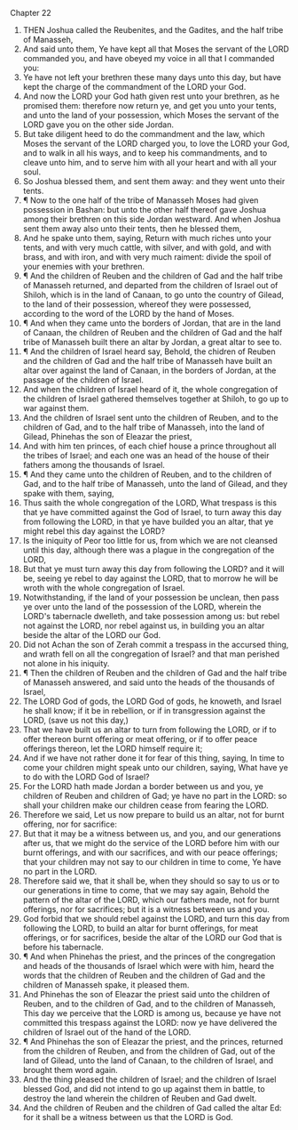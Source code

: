 

Chapter 22

1. THEN Joshua called the Reubenites, and the Gadites, and the half tribe of Manasseh,
2. And said unto them, Ye have kept all that Moses the servant of the LORD commanded you, and have obeyed my voice in all that I commanded you:
3. Ye have not left your brethren these many days unto this day, but have kept the charge of the commandment of the LORD your God.
4. And now the LORD your God hath given rest unto your brethren, as he promised them: therefore now return ye, and get you unto your tents, and unto the land of your possession, which Moses the servant of the LORD gave you on the other side Jordan.
5. But take diligent heed to do the commandment and the law, which Moses the servant of the LORD charged you, to love the LORD your God, and to walk in all his ways, and to keep his commandments, and to cleave unto him, and to serve him with all your heart and with all your soul.
6. So Joshua blessed them, and sent them away: and they went unto their tents.
7. ¶ Now to the one half of the tribe of Manasseh Moses had given possession in Bashan: but unto the other half thereof gave Joshua among their brethren on this side Jordan westward.  And when Joshua sent them away also unto their tents, then he blessed them,
8. And he spake unto them, saying, Return with much riches unto your tents, and with very much cattle, with silver, and with gold, and with brass, and with iron, and with very much raiment: divide the spoil of your enemies with your brethren.
9. ¶ And the children of Reuben and the children of Gad and the half tribe of Manasseh returned, and departed from the children of Israel out of Shiloh, which is in the land of Canaan, to go unto the country of Gilead, to the land of their possession, whereof they were possessed, according to the word of the LORD by the hand of Moses.
10. ¶ And when they came unto the borders of Jordan, that are in the land of Canaan, the children of Reuben and the children of Gad and the half tribe of Manasseh built there an altar by Jordan, a great altar to see to.
11. ¶ And the children of Israel heard say, Behold, the chidren of Reuben and the children of Gad and the half tribe of Manasseh have built an altar over against the land of Canaan, in the borders of Jordan, at the passage of the children of Israel.
12. And when the children of Israel heard of it, the whole congregation of the children of Israel gathered themselves together at Shiloh, to go up to war against them.
13. And the children of Israel sent unto the children of Reuben, and to the children of Gad, and to the half tribe of Manasseh, into the land of Gilead, Phinehas the son of Eleazar the priest,
14. And with him ten princes, of each chief house a prince throughout all the tribes of Israel; and each one was an head of the house of their fathers among the thousands of Israel.
15. ¶ And they came unto the children of Reuben, and to the children of Gad, and to the half tribe of Manasseh, unto the land of Gilead, and they spake with them, saying,
16. Thus saith the whole congregation of the LORD, What trespass is this that ye have committed against the God of Israel, to turn away this day from following the LORD, in that ye have builded you an altar, that ye might rebel this day against the LORD?
17. Is the iniquity of Peor too little for us, from which we are not cleansed until this day, although there was a plague in the congregation of the LORD,
18. But that ye must turn away this day from following the LORD? and it will be, seeing ye rebel to day against the LORD, that to morrow he will be wroth with the whole congregation of Israel.
19. Notwithstanding, if the land of your possession be unclean, then pass ye over unto the land of the possession of the LORD, wherein the LORD's tabernacle dwelleth, and take possession among us: but rebel not against the LORD, nor rebel against us, in building you an altar beside the altar of the LORD our God.
20. Did not Achan the son of Zerah commit a trespass in the accursed thing, and wrath fell on all the congregation of Israel? and that man perished not alone in his iniquity.
21. ¶ Then the children of Reuben and the children of Gad and the half tribe of Manasseh answered, and said unto the heads of the thousands of Israel,
22. The LORD God of gods, the LORD God of gods, he knoweth, and Israel he shall know; if it be in rebellion, or if in transgression against the LORD, (save us not this day,)
23. That we have built us an altar to turn from following the LORD, or if to offer thereon burnt offering or meat offering, or if to offer peace offerings thereon, let the LORD himself require it;
24. And if we have not rather done it for fear of this thing, saying, In time to come your children might speak unto our children, saying, What have ye to do with the LORD God of Israel?
25. For the LORD hath made Jordan a border between us and you, ye children of Reuben and children of Gad; ye have no part in the LORD: so shall your children make our children cease from fearing the LORD.
26. Therefore we said, Let us now prepare to build us an altar, not for burnt offering, nor for sacrifice:
27. But that it may be a witness between us, and you, and our generations after us, that we might do the service of the LORD before him with our burnt offerings, and with our sacrifices, and with our peace offerings; that your children may not say to our children in time to come, Ye have no part in the LORD.
28. Therefore said we, that it shall be, when they should so say to us or to our generations in time to come, that we may say again, Behold the pattern of the altar of the LORD, which our fathers made, not for burnt offerings, nor for sacrifices; but it is a witness between us and you.
29. God forbid that we should rebel against the LORD, and turn this day from following the LORD, to build an altar for burnt offerings, for meat offerings, or for sacrifices, beside the altar of the LORD our God that is before his tabernacle.
30. ¶ And when Phinehas the priest, and the princes of the congregation and heads of the thousands of Israel which were with him, heard the words that the children of Reuben and the children of Gad and the children of Manasseh spake, it pleased them.
31. And Phinehas the son of Eleazar the priest said unto the children of Reuben, and to the children of Gad, and to the children of Manasseh, This day we perceive that the LORD is among us, because ye have not committed this trespass against the LORD: now ye have delivered the children of Israel out of the hand of the LORD.
32. ¶ And Phinehas the son of Eleazar the priest, and the princes, returned from the children of Reuben, and from the children of Gad, out of the land of Gilead, unto the land of Canaan, to the children of Israel, and brought them word again.
33. And the thing pleased the children of Israel; and the children of Israel blessed God, and did not intend to go up against them in battle, to destroy the land wherein the children of Reuben and Gad dwelt.
34. And the children of Reuben and the children of Gad called the altar Ed: for it shall be a witness between us that the LORD is God.
